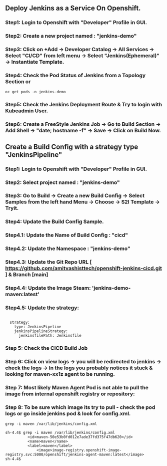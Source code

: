 ## Deploy Jenkins as a Service On Openshift. 

### Step1: Login to Openshift with "Developer" Profile in GUI. 

### Step2: Create a new project named : "jenkins-demo"

### Step3: Click on +Add -> Developer Catalog -> All Services -> Select "CI/CD" from left menu -> Select "Jenkins(Ephemeral)" -> Instantiate Template. 

### Step4: Check the Pod Status of Jenkins from a Topology Section or 

```
oc get pods -n jenkins-demo
```

### Step5: Check the Jenkins Deployment Route & Try to login with Kubeadmin User. 

### Step6: Create a FreeStyle Jenkins Job -> Go to Build Section -> Add Shell -> "date; hostname -f" -> Save -> Click on Build Now.


## Create a Build Config with a strategy type  "JenkinsPipeline" 

### Step1: Login to Openshift with "Developer" Profile in GUI. 

### Step2: Select project named : "jenkins-demo"

### Step3: Go to Build -> Create a new Build Config -> Select Samples from the left hand Menu -> Choose -> S2I Template -> Tryit. 

### Step4: Update the Build Config Sample. 

### Step4.1: Update the Name of Build Config : "cicd"

### Step4.2: Update the Namespace : "jenkins-demo" 

### Step4.3: Update the Git Repo URL [ https://github.com/amitvashisttech/openshift-jenkins-cicd.git ] & Branch [main] 

### Step4.4: Update the Image Steam: 'jenkins-demo-maven:latest'

### Step4.5: Update the strategy: 
```

  strategy:
    type: JenkinsPipeline
    jenkinsPipelineStrategy:
      jenkinsfilePath: Jenkinsfile

```



### Step 5: Check the CICD Build Job 

### Step 6: Click on view logs -> you will be redirected to jenkins -> check the logs -> In the logs you probably notices it stuck & looking for maven-xx1z agent to be running. 

### Step 7: Most likely Maven Agent Pod is not able to pull the image from internal openshift registry or repository: 

### Step 8: To be sure which image its try to pull - check the pod logs or go inside jenkins pod & look for config.xml. 
```
grep -i maven /var/lib/jenkins/config.xml
```
```
sh-4.4$ grep -i maven /var/lib/jenkins/config.xml
          <id>maven-50e53b0fd012e7ade37fd375f47db620</id>
          <name>maven</name>
          <label>maven</label>
              <image>image-registry.openshift-image-registry.svc:5000/openshift/jenkins-agent-maven:latest</image>
sh-4.4$ 

```

